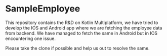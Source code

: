 # SampleEmployee

This repository contains the R&D on Kotlin Multiplatform, we have tried to develop the IOS and Android app where we are fetching the employee data from backend.
We have managed to fetch the same in Android but in IOS encountering one issue.

Please take the clone if possible and help us out to resolve the same.

